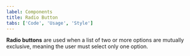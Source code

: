 ```yaml
---
label: Components
title: Radio Button
tabs: ['Code', 'Usage', 'Style']
---
```


**Radio buttons** are used when a list of two or more options are mutually exclusive, meaning the user must select only one option.

<component 
    name="Radio Button"
    component="radio-button" 
    variation="radio-button"
    codepen="YErXNB"
    hasAngularVersion="true"
    hasReactVersion="true"
    >
</component>
<component-docs component="radio-button"></component-docs>
